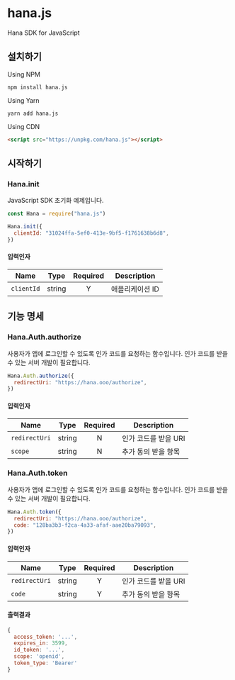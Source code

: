 # hana.js

Hana SDK for JavaScript

## 설치하기

Using NPM

```
npm install hana.js
```

Using Yarn

```
yarn add hana.js
```

Using CDN

```html
<script src="https://unpkg.com/hana.js"></script>
```

## 시작하기

### Hana.init

JavaScript SDK 초기화 예제입니다.

```js
const Hana = require("hana.js")

Hana.init({
  clientId: "31024ffa-5ef0-413e-9bf5-f1761638b6d8",
})
```

#### 입력인자

| Name       |  Type  | Required | Description     |
| ---------- | :----: | :------: | --------------- |
| `clientId` | string |    Y     | 애플리케이션 ID |

## 기능 명세

### Hana.Auth.authorize

사용자가 앱에 로그인할 수 있도록 인가 코드를 요청하는 함수입니다. 인가 코드를 받을 수 있는 서버 개발이 필요합니다.

```js
Hana.Auth.authorize({
  redirectUri: "https://hana.ooo/authorize",
})
```

#### 입력인자

| Name          |  Type  | Required | Description          |
| ------------- | :----: | :------: | -------------------- |
| `redirectUri` | string |    N     | 인가 코드를 받을 URI |
| `scope`       | string |    N     | 추가 동의 받을 항목  |

### Hana.Auth.token

사용자가 앱에 로그인할 수 있도록 인가 코드를 요청하는 함수입니다. 인가 코드를 받을 수 있는 서버 개발이 필요합니다.

```js
Hana.Auth.token({
  redirectUri: "https://hana.ooo/authorize",
  code: "128ba3b3-f2ca-4a33-afaf-aae20ba79093",
})
```

#### 입력인자

| Name          |  Type  | Required | Description          |
| ------------- | :----: | :------: | -------------------- |
| `redirectUri` | string |    Y     | 인가 코드를 받을 URI |
| `code`        | string |    Y     | 추가 동의 받을 항목  |

#### 출력결과

```js
{
  access_token: '...',
  expires_in: 3599,
  id_token: '...',
  scope: 'openid',
  token_type: 'Bearer'
}
```
